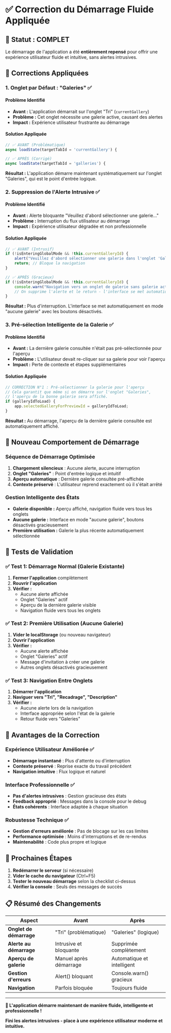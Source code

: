 # ✅ Correction du Démarrage Fluide Appliquée

## 🎯 Statut : COMPLET

Le démarrage de l'application a été **entièrement repensé** pour offrir une expérience utilisateur fluide et intuitive, sans alertes intrusives.

## 🔧 Corrections Appliquées

### 1. **Onglet par Défaut : "Galeries" ✅**

#### Problème Identifié
- **Avant :** L'application démarrait sur l'onglet "Tri" (`currentGallery`)
- **Problème :** Cet onglet nécessite une galerie active, causant des alertes
- **Impact :** Expérience utilisateur frustrante au démarrage

#### Solution Appliquée
```javascript
// ✅ AVANT (Problématique)
async loadState(targetTabId = 'currentGallery') {

// ✅ APRÈS (Corrigé)
async loadState(targetTabId = 'galleries') {
```

**Résultat :** L'application démarre maintenant systématiquement sur l'onglet "Galeries", qui est le point d'entrée logique.

### 2. **Suppression de l'Alerte Intrusive ✅**

#### Problème Identifié
- **Avant :** Alerte bloquante "Veuillez d'abord sélectionner une galerie..."
- **Problème :** Interruption du flux utilisateur au démarrage
- **Impact :** Expérience utilisateur dégradée et non professionnelle

#### Solution Appliquée
```javascript
// ✅ AVANT (Intrusif)
if (!isEnteringGlobalMode && !this.currentGalleryId) {
    alert("Veuillez d'abord sélectionner une galerie dans l'onglet 'Galeries' pour la trier ou la modifier.");
    return; // Bloque la navigation
}

// ✅ APRÈS (Gracieux)
if (!isEnteringGlobalMode && !this.currentGalleryId) {
    console.warn("Navigation vers un onglet de galerie sans galerie active. L'interface utilisateur sera en mode 'aucune galerie'.");
    // On supprime l'alerte et le return - l'interface se met automatiquement en mode "aucune galerie"
}
```

**Résultat :** Plus d'interruption. L'interface se met automatiquement en mode "aucune galerie" avec les boutons désactivés.

### 3. **Pré-sélection Intelligente de la Galerie ✅**

#### Problème Identifié
- **Avant :** La dernière galerie consultée n'était pas pré-sélectionnée pour l'aperçu
- **Problème :** L'utilisateur devait re-cliquer sur sa galerie pour voir l'aperçu
- **Impact :** Perte de contexte et étapes supplémentaires

#### Solution Appliquée
```javascript
// CORRECTION N°1 : Pré-sélectionner la galerie pour l'aperçu
// Cela garantit que même si on démarre sur l'onglet "Galeries",
// l'aperçu de la bonne galerie sera affiché.
if (galleryIdToLoad) {
    app.selectedGalleryForPreviewId = galleryIdToLoad;
}
```

**Résultat :** Au démarrage, l'aperçu de la dernière galerie consultée est automatiquement affiché.

## 🎯 Nouveau Comportement de Démarrage

### Séquence de Démarrage Optimisée
1. **Chargement silencieux** : Aucune alerte, aucune interruption
2. **Onglet "Galeries"** : Point d'entrée logique et intuitif
3. **Aperçu automatique** : Dernière galerie consultée pré-affichée
4. **Contexte préservé** : L'utilisateur reprend exactement où il s'était arrêté

### Gestion Intelligente des États
- **Galerie disponible :** Aperçu affiché, navigation fluide vers tous les onglets
- **Aucune galerie :** Interface en mode "aucune galerie", boutons désactivés gracieusement
- **Première utilisation :** Galerie la plus récente automatiquement sélectionnée

## 🧪 Tests de Validation

### ✅ Test 1: Démarrage Normal (Galerie Existante)
1. **Fermer l'application** complètement
2. **Rouvrir l'application**
3. **Vérifier :** 
   - Aucune alerte affichée
   - Onglet "Galeries" actif
   - Aperçu de la dernière galerie visible
   - Navigation fluide vers tous les onglets

### ✅ Test 2: Première Utilisation (Aucune Galerie)
1. **Vider le localStorage** (ou nouveau navigateur)
2. **Ouvrir l'application**
3. **Vérifier :**
   - Aucune alerte affichée
   - Onglet "Galeries" actif
   - Message d'invitation à créer une galerie
   - Autres onglets désactivés gracieusement

### ✅ Test 3: Navigation Entre Onglets
1. **Démarrer l'application**
2. **Naviguer vers "Tri", "Recadrage", "Description"**
3. **Vérifier :**
   - Aucune alerte lors de la navigation
   - Interface appropriée selon l'état de la galerie
   - Retour fluide vers "Galeries"

## 🎉 Avantages de la Correction

### Expérience Utilisateur Améliorée ✅
- **Démarrage instantané** : Plus d'attente ou d'interruption
- **Contexte préservé** : Reprise exacte du travail précédent
- **Navigation intuitive** : Flux logique et naturel

### Interface Professionnelle ✅
- **Pas d'alertes intrusives** : Gestion gracieuse des états
- **Feedback approprié** : Messages dans la console pour le debug
- **États cohérents** : Interface adaptée à chaque situation

### Robustesse Technique ✅
- **Gestion d'erreurs améliorée** : Pas de blocage sur les cas limites
- **Performance optimisée** : Moins d'interruptions et de re-rendus
- **Maintenabilité** : Code plus propre et logique

## 🚀 Prochaines Étapes

1. **Redémarrer le serveur** (si nécessaire)
2. **Vider le cache du navigateur** (Ctrl+F5)
3. **Tester le nouveau démarrage** selon la checklist ci-dessus
4. **Vérifier la console** : Seuls des messages de succès

## 📋 Résumé des Changements

| Aspect | Avant | Après |
|--------|-------|-------|
| **Onglet de démarrage** | "Tri" (problématique) | "Galeries" (logique) |
| **Alerte au démarrage** | Intrusive et bloquante | Supprimée complètement |
| **Aperçu de galerie** | Manuel après démarrage | Automatique et intelligent |
| **Gestion d'erreurs** | Alert() bloquant | Console.warn() gracieux |
| **Navigation** | Parfois bloquée | Toujours fluide |

---

**🎯 L'application démarre maintenant de manière fluide, intelligente et professionnelle !**

**Fini les alertes intrusives - place à une expérience utilisateur moderne et intuitive.**